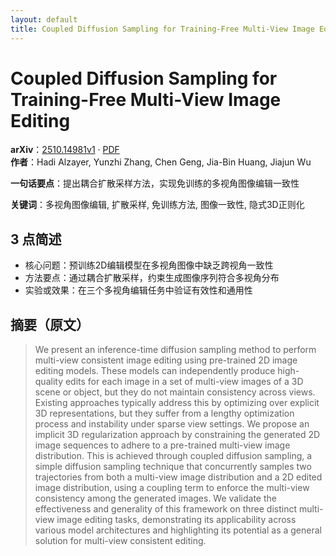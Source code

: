 ```yaml
---
layout: default
title: Coupled Diffusion Sampling for Training-Free Multi-View Image Editing
---
```


# Coupled Diffusion Sampling for Training-Free Multi-View Image Editing
**arXiv**：[2510.14981v1](https://arxiv.org/abs/2510.14981) · [PDF](https://arxiv.org/pdf/2510.14981.pdf)  
**作者**：Hadi Alzayer, Yunzhi Zhang, Chen Geng, Jia-Bin Huang, Jiajun Wu  

**一句话要点**：提出耦合扩散采样方法，实现免训练的多视角图像编辑一致性

**关键词**：多视角图像编辑, 扩散采样, 免训练方法, 图像一致性, 隐式3D正则化

## 3 点简述
- 核心问题：预训练2D编辑模型在多视角图像中缺乏跨视角一致性
- 方法要点：通过耦合扩散采样，约束生成图像序列符合多视角分布
- 实验或效果：在三个多视角编辑任务中验证有效性和通用性

## 摘要（原文）

> We present an inference-time diffusion sampling method to perform multi-view
> consistent image editing using pre-trained 2D image editing models. These
> models can independently produce high-quality edits for each image in a set of
> multi-view images of a 3D scene or object, but they do not maintain consistency
> across views. Existing approaches typically address this by optimizing over
> explicit 3D representations, but they suffer from a lengthy optimization
> process and instability under sparse view settings. We propose an implicit 3D
> regularization approach by constraining the generated 2D image sequences to
> adhere to a pre-trained multi-view image distribution. This is achieved through
> coupled diffusion sampling, a simple diffusion sampling technique that
> concurrently samples two trajectories from both a multi-view image distribution
> and a 2D edited image distribution, using a coupling term to enforce the
> multi-view consistency among the generated images. We validate the
> effectiveness and generality of this framework on three distinct multi-view
> image editing tasks, demonstrating its applicability across various model
> architectures and highlighting its potential as a general solution for
> multi-view consistent editing.

